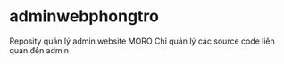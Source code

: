# adminwebphongtro
Reposity quản lý admin website MORO 
Chỉ quản lý các source code liên quan đến admin 
